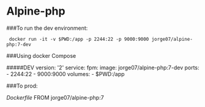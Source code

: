 # Alpine-php
###To run the dev environment:

     docker run -it -v $PWD:/app -p 2244:22 -p 9000:9000 jorge07/alpine-php:7-dev
 
###Using docker Compose

#####DEV
    version: '2'
    service:
      fpm:
          image: jorge07/alpine-php:7-dev
          ports:
            - 2244:22
            - 9000:9000
          volumes:
            - $PWD:/app

###To prod:

*Dockerfile*
    FROM jorge07/alpine-php:7
